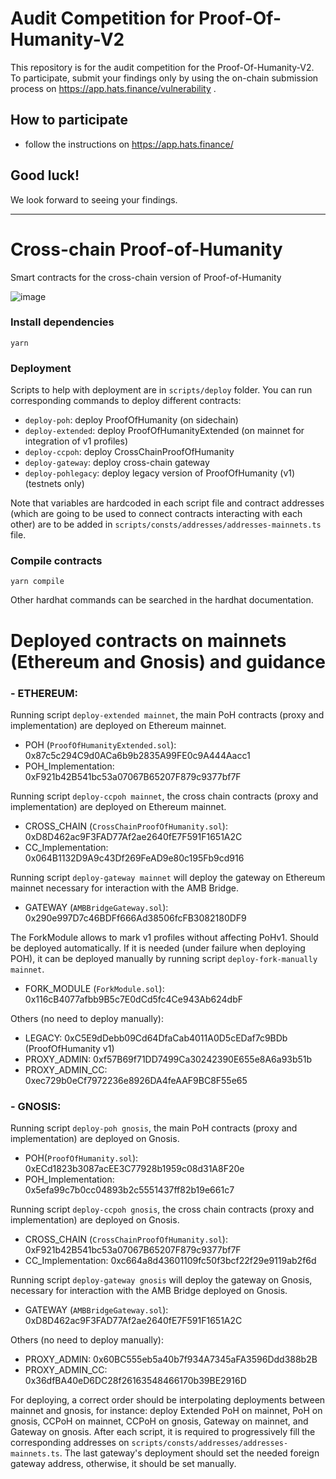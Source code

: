 # Audit Competition for Proof-Of-Humanity-V2
This repository is for the audit competition for the Proof-Of-Humanity-V2.
To participate, submit your findings only by using the on-chain submission process on https://app.hats.finance/vulnerability .
## How to participate
- follow the instructions on https://app.hats.finance/
## Good luck!
We look forward to seeing your findings.
* * *
# Cross-chain Proof-of-Humanity

Smart contracts for the cross-chain version of Proof-of-Humanity

![image](https://user-images.githubusercontent.com/47434163/161445069-c6207d96-0477-47bb-b374-36828a7c150f.png)

### Install dependencies
```shell
yarn
```

### Deployment
Scripts to help with deployment are in `scripts/deploy` folder. You can run corresponding commands to deploy different contracts:
- `deploy-poh`: deploy ProofOfHumanity (on sidechain)
- `deploy-extended`: deploy ProofOfHumanityExtended (on mainnet for integration of v1 profiles)
- `deploy-ccpoh`: deploy CrossChainProofOfHumanity
- `deploy-gateway`: deploy cross-chain gateway
- `deploy-pohlegacy`: deploy legacy version of ProofOfHumanity (v1) (testnets only)

Note that variables are hardcoded in each script file and contract addresses (which are going to be used to connect contracts interacting with each other) are to be added in `scripts/consts/addresses/addresses-mainnets.ts` file.

### Compile contracts
```shell
yarn compile
```

Other hardhat commands can be searched in the hardhat documentation.


# Deployed contracts on mainnets (Ethereum and Gnosis) and guidance
### - ETHEREUM:

Running script `deploy-extended mainnet`, the main PoH contracts (proxy and implementation) are deployed on Ethereum mainnet. 
- POH (`ProofOfHumanityExtended.sol`): 0x87c5c294C9d0ACa6b9b2835A99FE0c9A444Aacc1
- POH_Implementation: 0xF921b42B541bc53a07067B65207F879c9377bf7F

Running script `deploy-ccpoh mainnet`, the cross chain contracts (proxy and implementation) are deployed on Ethereum mainnet. 
- CROSS_CHAIN (`CrossChainProofOfHumanity.sol`): 0xD8D462ac9F3FAD77Af2ae2640fE7F591F1651A2C
- CC_Implementation: 0x064B1132D9A9c43Df269FeAD9e80c195Fb9cd916

Running script `deploy-gateway mainnet` will deploy the gateway on Ethereum mainnet necessary for interaction with the AMB Bridge.
- GATEWAY (`AMBBridgeGateway.sol`): 0x290e997D7c46BDFf666Ad38506fcFB3082180DF9

The ForkModule allows to mark v1 profiles without affecting PoHv1. Should be deployed automatically. If it is needed (under failure when deploying POH), it can be deployed manually by running script `deploy-fork-manually mainnet`.
- FORK_MODULE (`ForkModule.sol`): 0x116cB4077afbb9B5c7E0dCd5fc4Ce943Ab624dbF

Others (no need to deploy manually):
- LEGACY: 0xC5E9dDebb09Cd64DfaCab4011A0D5cEDaf7c9BDb (ProofOfHumanity v1)
- PROXY_ADMIN: 0xf57B69f71DD7499Ca30242390E655e8A6a93b51b
- PROXY_ADMIN_CC: 0xec729b0eCf7972236e8926DA4feAAF9BC8F55e65

### - GNOSIS:

Running script `deploy-poh gnosis`, the main PoH contracts (proxy and implementation) are deployed on Gnosis. 
- POH(`ProofOfHumanity.sol`): 0xECd1823b3087acEE3C77928b1959c08d31A8F20e
- POH_Implementation: 0x5efa99c7b0cc04893b2c5551437ff82b19e661c7

Running script `deploy-ccpoh gnosis`, the cross chain contracts (proxy and implementation) are deployed on Gnosis. 
- CROSS_CHAIN (`CrossChainProofOfHumanity.sol`): 0xF921b42B541bc53a07067B65207F879c9377bf7F
- CC_Implementation: 0xc664a8d43601109fc50f3bcf22f29e9119ab2f6d

Running script `deploy-gateway gnosis` will deploy the gateway on Gnosis, necessary for interaction with the AMB Bridge deployed on Gnosis.
- GATEWAY (`AMBBridgeGateway.sol`): 0xD8D462ac9F3FAD77Af2ae2640fE7F591F1651A2C

Others (no need to deploy manually):
- PROXY_ADMIN: 0x60BC555eb5a40b7f934A7345aFA3596Ddd388b2B
- PROXY_ADMIN_CC: 0x36dfBA40eD6DC28f26163548466170b39BE2916D

For deploying, a correct order should be interpolating deployments between mainnet and gnosis, for instance: deploy Extended PoH on mainnet, PoH on gnosis, CCPoH on mainnet, CCPoH on gnosis, Gateway on mainnet, and Gateway on gnosis. After each script, it is required to progressively fill the corresponding addresses on `scripts/consts/addresses/addresses-mainnets.ts`. The last gateway's deployment should set the needed foreign gateway address, otherwise, it should be set manually.
